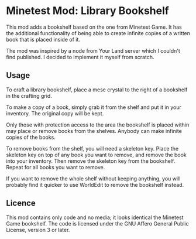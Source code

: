 # Minetest Mod: Library Bookshelf

This mod adds a bookshelf based on the one from Minetest Game. It has the
additional functionality of being able to create infinite copies of a written
book that is placed inside of it.

The mod was inspired by a node from Your Land server which I couldn't find
published. I decided to implement it myself from scratch.

## Usage

To craft a library bookshelf, place a mese crystal to the right of a bookshelf
in the crafting grid.

To make a copy of a book, simply grab it from the shelf and put it in your
inventory. The original copy will be kept.

Only those with protection access to the area the bookshelf is placed within may
place or remove books from the shelves. Anybody can make infinite copies of the
books.

To remove books from the shelf, you will need a skeleton key. Place the skeleton
key on top of any book you want to remove, and remove the book into your
inventory. Then remove the skeleton key from the bookshelf. Repeat for all books
you want to remove.

If you want to remove the whole shelf without keeping anything, you will
probably find it quicker to use WorldEdit to remove the bookshelf instead.


## Licence

This mod contains only code and no media; it looks identical the Minetest Game
bookshelf. The code is licensed under the GNU Affero General Public License,
version 3 or later.
